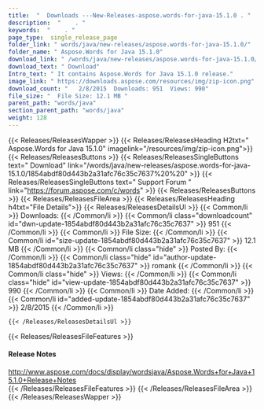 ```yaml
---
title:  "  Downloads ---New-Releases-aspose.words-for-java-15.1.0 . " 
description:  "    . " 
keywords:  "    . " 
page_type:  single_release_page
folder_link: " words/java/new-releases/aspose.words-for-java-15.1.0/"
folder_name: " Aspose.Words for Java 15.1.0"
download_link: " /words/java/new-releases/aspose.words-for-java-15.1.0/1854abdf80d443b2a31afc76c35c7637"
download_text: " Download"
Intro_text: " It contains Aspose.Words for Java 15.1.0 release."
image_link: " https://downloads.aspose.com/resources/img/zip-icon.png"
download_count: "   2/8/2015  Downloads: 951  Views: 990"
file_size: "  File Size: 12.1 MB "
parent_path: "words/java"
section_parent_path: "words/java"
weight: 128 
---
```


{{< Releases/ReleasesWapper >}}
  {{< Releases/ReleasesHeading H2txt=" Aspose.Words for Java 15.1.0" imagelink="/resources/img/zip-icon.png">}}
  {{< Releases/ReleasesButtons >}}
    {{< Releases/ReleasesSingleButtons text=" Download" link="/words/java/new-releases/aspose.words-for-java-15.1.0/1854abdf80d443b2a31afc76c35c7637%20%20" >}}
    {{< Releases/ReleasesSingleButtons text=" Support Forum " link="https://forum.aspose.com/c/words" >}}
  {{< Releases/ReleasesButtons >}}
  {{< Releases/ReleasesFileArea >}}
    {{< Releases/ReleasesHeading h4txt="File Details">}}
    {{< Releases/ReleasesDetailsUl >}}
            {{< Common/li  >}} Downloads: {{< /Common/li >}} 
      {{< Common/li class="downloadcount" id="dwn-update-1854abdf80d443b2a31afc76c35c7637" >}} 951 {{< /Common/li >}} 
      {{< Common/li  >}} File Size: {{< /Common/li >}} 
      {{< Common/li id="size-update-1854abdf80d443b2a31afc76c35c7637" >}} 12.1 MB {{< /Common/li >}} 
      {{< Common/li  class="hide" >}} Posted By: {{< /Common/li >}} 
      {{< Common/li class="hide" id="author-update-1854abdf80d443b2a31afc76c35c7637" >}} romank {{< /Common/li >}} 
      {{< Common/li class="hide"  >}} Views: {{< /Common/li >}} 
      {{< Common/li class="hide" id="view-update-1854abdf80d443b2a31afc76c35c7637" >}} 990 {{< /Common/li >}} 
      {{< Common/li  >}} Date Added: {{< /Common/li >}} 
      {{< Common/li id="added-update-1854abdf80d443b2a31afc76c35c7637" >}} 2/8/2015 {{< /Common/li >}} 

    {{< /Releases/ReleasesDetailsUl >}}

  {{< Releases/ReleasesFileFeatures >}}
      <h4>Release Notes</h4><div><a href="http://www.aspose.com/docs/display/wordsjava/Aspose.Words+for+Java+15.1.0+Release+Notes">http://www.aspose.com/docs/display/wordsjava/Aspose.Words+for+Java+15.1.0+Release+Notes</a></div>
  {{< /Releases/ReleasesFileFeatures >}}
 {{< /Releases/ReleasesFileArea >}}
{{< /Releases/ReleasesWapper >}}


